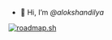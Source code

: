 * 👋 Hi, I’m *@alokshandilya*

<a href="https://roadmap.sh"><img src="https://api.roadmap.sh/v1-badge/wide/6588a76154b5771051390b70?variant=dark" alt="roadmap.sh"/></a>

<!---
alokshandilya/alokshandilya is a ✨ special ✨ repository because its `README.md` (this file) appears on your GitHub profile.
You can click the Preview link to take a look at your changes.
--->
